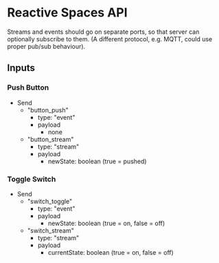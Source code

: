 # Reactive Spaces API

Streams and events should go on separate ports, so that server can optionally subscribe to them.
(A different protocol, e.g. MQTT, could use proper pub/sub behaviour).

## Inputs

### Push Button
* Send
    * "button_push"
        * type: "event"
        * payload
            * none
    * "button_stream"
        * type: "stream"
        * payload
            * newState: boolean (true = pushed)

### Toggle Switch
* Send
    * "switch_toggle"
        * type: "event"
        * payload
            * newState: boolean (true = on, false = off)
    * "switch_stream"
        * type: "stream"
        * payload
            * currentState: boolean (true = on, false = off)
            